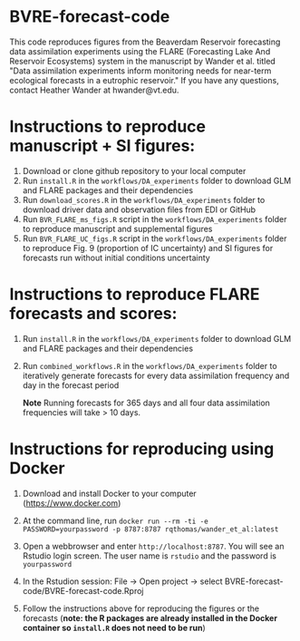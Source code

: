 # BVRE-forecast-code       

This code reproduces figures from the Beaverdam Reservoir forecasting data assimilation experiments using the FLARE (Forecasting Lake And Reservoir Ecosystems) system in the manuscript by Wander et al. titled "Data assimilation experiments inform monitoring needs for near-term ecological forecasts in a eutrophic reservoir." If you have any questions, contact Heather Wander at hwander\@vt.edu. 

# Instructions to reproduce manuscript + SI figures:      

1.  Download or clone github repository to your local computer
2.  Run `install.R` in the `workflows/DA_experiments` folder to download GLM and FLARE packages and their dependencies
3.  Run `download_scores.R` in the `workflows/DA_experiments` folder to download driver data and observation files from EDI or GitHub
4.  Run `BVR_FLARE_ms_figs.R` script in the `workflows/DA_experiments` folder to reproduce manuscript and supplemental figures
5.  Run `BVR_FLARE_UC_figs.R` script in the `workflows/DA_experiments` folder to reproduce Fig. 9 (proportion of IC uncertainty) and SI figures for forecasts run without initial conditions uncertainty

# Instructions to reproduce FLARE forecasts and scores: 

1.  Run `install.R` in the `workflows/DA_experiments` folder to download GLM and FLARE packages and their dependencies

2.  Run `combined_workflows.R` in the `workflows/DA_experiments` folder to iteratively generate forecasts for every data assimilation frequency and day in the forecast period

    **Note** Running forecasts for 365 days and all four data assimilation frequencies will take \> 10 days.

# Instructions for reproducing using Docker    

1.  Download and install Docker to your computer (<https://www.docker.com>)

2.  At the command line, run `docker run --rm -ti -e PASSWORD=yourpassword -p 8787:8787 rqthomas/wander_et_al:latest`

3.  Open a webbrowser and enter `http://localhost:8787`. You will see an Rstudio login screen. The user name is `rstudio` and the password is `yourpassword`

4.  In the Rstudion session: File -\> Open project -\> select BVRE-forecast-code/BVRE-forecast-code.Rproj

5.  Follow the instructions above for reproducing the figures or the forecasts (**note: the R packages are already installed in the Docker container so `install.R` does not need to be run**)
